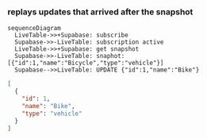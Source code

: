 ### replays updates that arrived after the snapshot
```mermaid
sequenceDiagram
  LiveTable->>+Supabase: subscribe
  Supabase->>-LiveTable: subscription active
  LiveTable->>+Supabase: get snapshot
  Supabase->>-LiveTable: snaphot: [{"id":1,"name":"Bicycle","type":"vehicle"}]
  Supabase-->>LiveTable: UPDATE {"id":1,"name":"Bike"}
```

```json
[
  {
    "id": 1,
    "name": "Bike",
    "type": "vehicle"
  }
]
```
